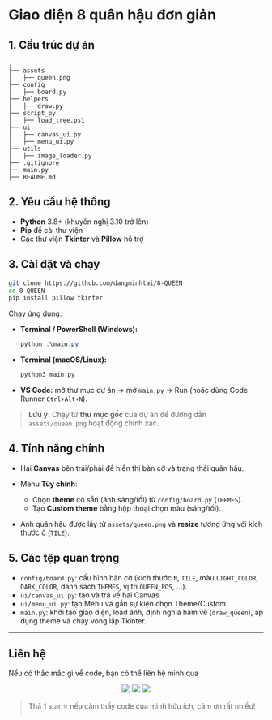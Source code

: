 # Giao diện 8 quân hậu đơn giản

## 1. Cấu trúc dự án
```text
.
├── assets
│   ├── queen.png
├── config
│   ├── board.py
├── helpers
│   ├── draw.py
├── script_py
│   ├── load_tree.ps1
├── ui
│   ├── canvas_ui.py
│   ├── menu_ui.py
├── utils
│   ├── image_loader.py
├── .gitignore
├── main.py
├── README.md
```
## 2. Yêu cầu hệ thống

* **Python** 3.8+ (khuyến nghị 3.10 trở lên)
* **Pip** để cài thư viện
* Các thư viện **Tkinter** và **Pillow** hỗ trợ


## 3. Cài đặt và chạy

```bash
git clone https://github.com/dangminhtai/8-QUEEN
cd 8-QUEEN
pip install pillow tkinter
```
Chạy ứng dụng:

* **Terminal / PowerShell (Windows):**

  ```powershell
  python .\main.py
  ```
* **Terminal (macOS/Linux):**

  ```bash
  python3 main.py
  ```
* **VS Code:** mở thư mục dự án → mở `main.py` → Run (hoặc dùng Code Runner `Ctrl+Alt+N`).

> **Lưu ý:** Chạy từ **thư mục gốc** của dự án để đường dẫn `assets/queen.png` hoạt động chính xác.

## 4. Tính năng chính

* Hai **Canvas** bên trái/phải để hiển thị bàn cờ và trạng thái quân hậu.
* Menu **Tùy chỉnh**:

  * Chọn **theme** có sẵn (ánh sáng/tối) từ `config/board.py` (`THEMES`).
  * Tạo **Custom theme** bằng hộp thoại chọn màu (sáng/tối).
* Ảnh quân hậu được lấy từ `assets/queen.png` và **resize** tương ứng với kích thước ô (`TILE`).

## 5. Các tệp quan trọng

* `config/board.py`: cấu hình bàn cờ (kích thước `N`, `TILE`, màu `LIGHT_COLOR`, `DARK_COLOR`, danh sách `THEMES`, vị trí `QUEEN_POS`, ...).
* `ui/canvas_ui.py`: tạo và trả về hai Canvas.
* `ui/menu_ui.py`: tạo Menu và gắn sự kiện chọn Theme/Custom.
* `main.py`: khởi tạo giao diện, load ảnh, định nghĩa hàm vẽ (`draw_queen`), áp dụng theme và chạy vòng lặp Tkinter.

---

## Liên hệ

Nếu có thắc mắc gì về code, bạn có thể liên hệ mình qua

<p align="center">
  <a href="mailto:dmt826321@gmail.com"><img src="https://img.shields.io/badge/Gmail-D14836?logo=gmail&logoColor=white&style=for-the-badge"/></a>
  <a href="https://facebook.com/tamidanopro"><img src="https://img.shields.io/badge/Facebook-1877F2?logo=facebook&logoColor=white&style=for-the-badge"/></a>
  <a href="https://github.com/dangminhtai"><img src="https://img.shields.io/badge/GitHub-181717?logo=github&logoColor=white&style=for-the-badge"/></a>
</p>

> Thả 1 star ⭐ nếu cảm thấy code của mình hữu ích, cảm ơn rất nhiều!
